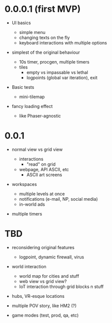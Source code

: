 # 0.0.0.1 (first MVP)

* UI basics
    * simple menu
    * changing texts on the fly
    * keyboard interactions with multiple options

* simplest of the original behaviour
    * 10s timer, procgen, multiple timers
    * tiles
        * empty vs impassable vs lethal 
        * logpoints (global var iteration), exit

* Basic tests
    * mini-tilemap

* fancy loading effect
    * like Phaser-agnostic

# 0.0.1

* normal view vs grid view
    * interactions
        * "read" on grid
    * webpage, API ASCII, etc
        * ASCII art screens 

* workspaces
    * multiple levels at once
    * notifications (e-mail, NP, social media)
    * in-world ads

* multiple timers

# TBD

* reconsidering original features
    * logpoint, dynamic firewall, virus

* world interaction
    * world map for cities and stuff
    * web view vs grid view?
    * IoT interaction through grid blocks n stuff

* hubs, VR-esque locations

* multiple POV story, like HM2 (?)

* game modes (test, prod, qa, etc)